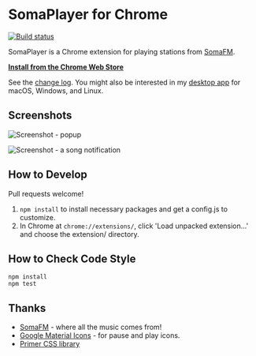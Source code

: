 # SomaPlayer for Chrome

[![Build status](https://travis-ci.org/cheshire137/soma-chrome.svg?branch=master)](https://travis-ci.org/cheshire137/soma-chrome)

SomaPlayer is a Chrome extension for playing stations from [SomaFM](http://somafm.com).

**[Install from the Chrome Web Store](https://chrome.google.com/webstore/detail/somaplayer/dpcghdgbhjkihgnnbojldhjmcbieofgo?hl=en&gl=US&authuser=1)**

See the [change log](CHANGELOG.md). You might also be interested in my [desktop app](https://github.com/cheshire137/huxleyfm) for macOS, Windows, and Linux.

## Screenshots

![Screenshot - popup](https://raw.githubusercontent.com/cheshire137/soma-chrome/master/promo-assets/920x680.png)

![Screenshot - a song notification](https://raw.githubusercontent.com/cheshire137/soma-chrome/master/screenshots/notification.png)

## How to Develop

Pull requests welcome!

1. `npm install` to install necessary packages and get a config.js to customize.
1. In Chrome at `chrome://extensions/`, click 'Load unpacked extension...' and choose the extension/ directory.

## How to Check Code Style

    npm install
    npm test

## Thanks

- [SomaFM](http://somafm.com/) - where all the music comes from!
- [Google Material Icons](https://material.io/icons/) - for pause and play icons.
- [Primer CSS library](https://primer.github.io/)
